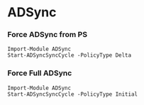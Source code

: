 # ADSync

### Force ADSync from PS
```
Import-Module ADSync
Start-ADSyncSyncCycle -PolicyType Delta
```

### Force Full ADSync
```
Import-Module ADSync
Start-ADSyncSyncCycle -PolicyType Initial
```
